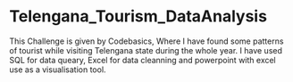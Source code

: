 # Telengana_Tourism_DataAnalysis
This Challenge is given by Codebasics, Where I have found some patterns of tourist while visiting Telengana state during the whole year. I have used SQL for data queary, Excel  for data cleanning and powerpoint with excel use as a visualisation tool.
